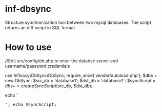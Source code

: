 # inf-dbsync
Structure synchronization tool between two mysql databases. The script returns an diff script in SQL format.

# How to use

//Edit src/config/db.php to enter the databse server and username/password credentials

use Infinacy\DbSync\DbSync;
require_once('vendor/autoload.php');
$dbs = new DbSync;
$src_db = 'database1';
$dst_db = 'database2';
$syncScript = $dbs->createSyncScript($src_db, $dst_db);

echo '<pre>';
echo $syncScript;
